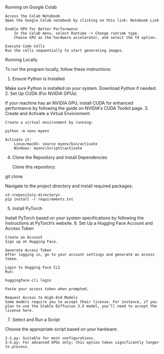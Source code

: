 Running on Google Colab

    Access the Colab Notebook
    Open the Google Colab notebook by clicking on this link: Notebook Link

    Enable GPU for Better Performance
        In the Colab menu, select Runtime -> Change runtime type.
        Choose GPU as the hardware accelerator, and select the T4 option.

    Execute Code Cells
    Run the cells sequentially to start generating images.

Running Locally

To run the program locally, follow these instructions:
1. Ensure Python is Installed

Make sure Python is installed on your system. Download Python if needed.
2. Set Up CUDA (For NVIDIA GPUs)

If your machine has an NVIDIA GPU, install CUDA for enhanced performance by following the guide on NVIDIA's CUDA Toolkit page.
3. Create and Activate a Virtual Environment

    Create a virtual environment by running:

    python -m venv myenv

    Activate it:
        Linux/macOS: source myenv/bin/activate
        Windows: myenv\Scripts\activate

4. Clone the Repository and Install Dependencies

    Clone this repository:

git clone <repository-url>

Navigate to the project directory and install required packages:

    cd <repository-directory>
    pip install -r requirements.txt

5. Install PyTorch

Install PyTorch based on your system specifications by following the instructions at PyTorch’s website.
6. Set Up a Hugging Face Account and Access Token

    Create an Account
    Sign up at Hugging Face.

    Generate Access Token
    After logging in, go to your account settings and generate an access token.

    Login to Hugging Face CLI
    Run:

    huggingface-cli login

    Paste your access token when prompted.

    Request Access to High-End Models
    Some models require you to accept their license. For instance, if you plan to use the Stable Diffusion 3.5 model, you’ll need to accept the license here.

7. Select and Run a Script

Choose the appropriate script based on your hardware:

    2-1.py: Suitable for most configurations.
    3-5.py: For advanced GPUs only; this option takes significantly longer to process.